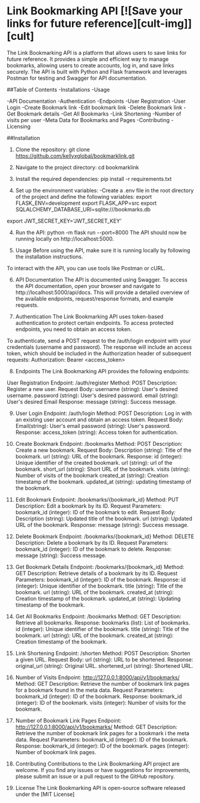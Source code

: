 # Link Bookmarking API [![Save your links for future reference][cult-img]][cult]
The Link Bookmarking API is a platform that allows users to save links for future reference. It provides a simple and efficient way to manage bookmarks, allowing users to create accounts, log in, and save links securely. The API is built with Python and Flask framework and leverages Postman for testing and Swagger for API documentation.

##Table of Contents
-Installations
-Usage

-API Documentation
-Authentication
-Endpoints
    -User Registration
    -User Login
    -Create Bookmark link
    -Edit bookmark link
    -Delete Bookmark link
    -Get Bookmark details
    -Get All Bookmarks
    -Link Shortening
    -Number of visits per user
    -Meta Data for Bookmarks and Pages
-Contributing
-Licensing

##Installation
1. Clone the repository:
git clone https://github.com/kellyxglobal/bookmarklink.git

2. Navigate to the project directory:
cd bookmarklink

2. Install the required dependencies: pip install -r requirements.txt

3. Set up the environment variables:
-Create a .env file in the root directory of the project and define the following variables:
export FLASK_ENV=development
export FLASK_APP=src
export SQLALCHEMY_DATABASE_URI=sqlite:///bookmarks.db 

export JWT_SECRET_KEY='JWT_SECRET_KEY'

4. Run the API:
python -m flask run --port=8000
The API should now be running locally on http://localhost:5000.

5. Usage
Before using the API, make sure it is running locally by following the installation instructions.

To interact with the API, you can use tools like Postman or cURL.

6. API Documentation
The API is documented using Swagger. To access the API documentation, open your browser and navigate to http://localhost:5000/api/docs. This will provide a detailed overview of the available endpoints, request/response formats, and example requests.

7. Authentication
The Link Bookmarking API uses token-based authentication to protect certain endpoints. To access protected endpoints, you need to obtain an access token.

To authenticate, send a POST request to the /auth/login endpoint with your credentials (username and password). The response will include an access token, which should be included in the Authorization header of subsequent requests:
Authorization: Bearer <access_token>

8. Endpoints
The Link Bookmarking API provides the following endpoints:

User Registration
Endpoint: /auth/register
Method: POST
Description: Register a new user.
Request Body:
username (string): User's desired username.
password (string): User's desired password.
email (string): User's desired Email
Response:
message (string): Success message.

9. User Login
Endpoint: /auth/login
Method: POST
Description: Log in with an existing user account and obtain an access token.
Request Body:
Email(string): User's email
password (string): User's password.
Response:
access_token (string): Access token for authentication.

10. Create Bookmark
Endpoint: /bookmarks
Method: POST
Description: Create a new bookmark.
Request Body:
Description (string): Title of the bookmark.
url (string): URL of the bookmark.
Response:
id (integer): Unique identifier of the created bookmark.
url (string): url of the bookmark.
short_url (string): Short URL of the bookmark.
visits (string): Number of visits of the bookmark
created_at (string): Creation timestamp of the bookmark.
updated_at (string): updating timestamp of the bookmark.

11. Edit Bookmark
Endpoint: /bookmarks/{bookmark_id}
Method: PUT
Description: Edit a bookmark by its ID.
Request Parameters:
bookmark_id (integer): ID of the bookmark to edit.
Request Body:
Description (string): Updated title of the bookmark.
url (string): Updated URL of the bookmark.
Response:
message (string): Success message.

12. Delete Bookmark
Endpoint: /bookmarks/{bookmark_id}
Method: DELETE
Description: Delete a bookmark by its ID.
Request Parameters:
bookmark_id (integer): ID of the bookmark to delete.
Response:
message (string): Success message.

13. Get Bookmark Details
Endpoint: /bookmarks/{bookmark_id}
Method: GET
Description: Retrieve details of a bookmark by its ID.
Request Parameters:
bookmark_id (integer): ID of the bookmark.
Response:
id (integer): Unique identifier of the bookmark.
title (string): Title of the bookmark.
url (string): URL of the bookmark.
created_at (string): Creation timestamp of the bookmark.
updated_at (string): Updating timestamp of the bookmark.

14. Get All Bookmarks
Endpoint: /bookmarks
Method: GET
Description: Retrieve all bookmarks.
Response:
bookmarks (list): List of bookmarks.
id (integer): Unique identifier of the bookmark.
title (string): Title of the bookmark.
url (string): URL of the bookmark.
created_at (string): Creation timestamp of the bookmark.

15. Link Shortening
Endpoint: /shorten
Method: POST
Description: Shorten a given URL.
Request Body:
url (string): URL to be shortened.
Response:
original_url (string): Original URL.
shortened_url (string): Shortened URL.

16. Number of Visits
Endpoint: http://127.0.0.1:8000/api/v1/bookmarks/
Method: GET
Description: Retrieve the number of bookmark link pages for a bookmark found in the meta data.
Request Parameters:
bookmark_id (integer): ID of the bookmark.
Response:
bookmark_id (integer): ID of the bookmark.
visits (integer): Number of visits for the bookmark.

17. Number of Bookmark Link Pages
Endpoint: http://127.0.0.1:8000/api/v1/bookmarks/
Method: GET
Description: Retrieve the number of bookmark link pages for a bookmark i the meta data.
Request Parameters:
bookmark_id (integer): ID of the bookmark.
Response:
bookmark_id (integer): ID of the bookmark.
pages (integer): Number of bookmark link pages.

18. Contributing
Contributions to the Link Bookmarking API project are welcome. If you find any issues or have suggestions for improvements, please submit an issue or a pull request to the GitHub repository.

19. License
The Link Bookmarking API is open-source software released under the [MIT License]
